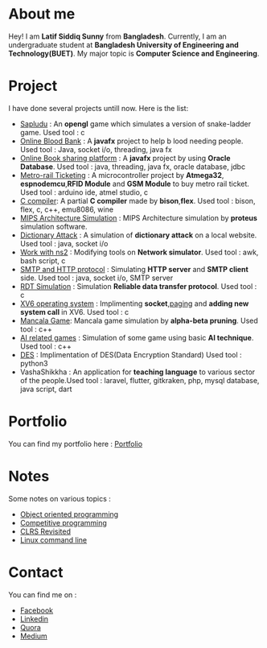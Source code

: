 
# About me

Hey! I am **Latif Siddiq Sunny** from **Bangladesh**. Currently, I am an undergraduate student at **Bangladesh University of Engineering and Technology(BUET)**. My major topic is **Computer Science and Engineering**.

# Project

I have done several projects untill now.
Here is the list:

- [Sapludu](https://github.com/lsiddiqsunny/Project-sapludu) : An **opengl** game which simulates a version of snake-ladder game. Used tool : c
- [Online Blood Bank](https://github.com/lsiddiqsunny/Online-blood-bank) : A **javafx** project to help b
lood needing people. Used tool : Java, socket i/o, threading, java fx
- [Online Book sharing platform](https://github.com/lsiddiqsunny/Database_project_GUI) : A **javafx** project by using **Oracle Database**. Used tool : java, threading, java fx, oracle database, jdbc
- [Metro-rail Ticketing](https://github.com/lsiddiqsunny/ATMEGA32-Project) : A microcontroller project by **Atmega32**, **espnodemcu**,**RFID Module** and **GSM Module** to buy metro rail ticket. Used tool : arduino ide, atmel studio, c
- [C compiler](https://github.com/lsiddiqsunny/C-compiler): A partial **C compiler** made by **bison**,**flex**. Used tool : bison, flex, c, c++, emu8086, wine
- [MIPS Architecture Simulation](https://github.com/lsiddiqsunny/CSE-306-Computer-Architecture-Sessional/tree/master/Mips) : MIPS Architecture simulation by **proteus** simulation software.
- [Dictionary Attack](https://github.com/lsiddiqsunny/Dictionary-attack) : A simulation of **dictionary attack** on a local website. Used tool : java, socket i/o
- [Work with ns2](https://github.com/lsiddiqsunny/Network-Simulation-on-NS2) : Modifying tools on **Network simulator**. Used tool : awk, bash script, c
- [SMTP and HTTP protocol](https://github.com/lsiddiqsunny/Application-layer-simulation-SMTP-and-HTTP) : Simulating **HTTP server** and **SMTP client** side. Used tool : java, socket i/o, SMTP server
- [RDT Simulation](https://github.com/lsiddiqsunny/Transport-layer-simulation-Reliable-Data-Transfer-Protocol) : Simulation **Reliable data transfer protocol**. Used tool : c
- [XV6 operating system](https://github.com/lsiddiqsunny/xv6-public) : Implimenting **socket**,[paging](https://github.com/lsiddiqsunny/xv6-paging) and **adding new system call** in XV6. Used tool : c
- [Mancala Game](https://github.com/lsiddiqsunny/CSE-318-Artificial-Intelligence-Sessional/tree/master/Offline%204): Mancala game simulation by **alpha-beta pruning**. Used tool : c++
- [AI related games](https://github.com/lsiddiqsunny/CSE-318-Artificial-Intelligence-Sessional) : Simulation of some game using basic **AI technique**. Used tool : c++
- [DES](https://github.com/lsiddiqsunny/CSE406-Computer-Security-Sessional/tree/master/Offline%201/1505069/Problem%202) : Implimentation of DES(Data Encryption Standard) Used tool : python3
- VashaShikkha : An application for **teaching language** to various sector of the people.Used tool : laravel, flutter, gitkraken, php, mysql database, java script, dart

# Portfolio

You can find my portfolio here : [Portfolio](https://lsiddiqsunny.azurewebsites.net/)

# Notes

Some notes on various topics :

- [Object oriented programming](http://lsiddiqsunny.me/Object-Oriented-Programming/)
- [Competitive programming](https://github.com/lsiddiqsunny/Days-with-programming)
- [CLRS Revisited](https://bitbucket.org/lsiddiqsunny/introduction-to-algorithms-clrs-revisited/src/master/)
- [Linux command line](http://lsiddiqsunny.me/Linux-Command-Line/)
  
# Contact

You can find me on :

- [Facebook](https://www.facebook.com/lsiddiqsunny)
- [Linkedin](https://www.linkedin.com/in/lsiddiqsunny)
- [Quora](https://www.quora.com/profile/Latif-Siddiq-Sunny)
- [Medium](https://medium.com/@lsiddiqsunny)

